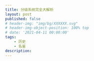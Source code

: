 ```yaml
---
title: 分级系统完全大解析
layout: post
published: false
# header-img: "img/bg/XXXXXX.svg"
# header-img-object-position: 100% top
# date: '2021-04-11 00:00:00'
tags:
    - 历史
    - 名鉴
description:
---
```

